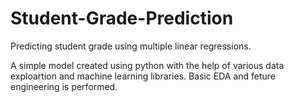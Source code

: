 # Student-Grade-Prediction
Predicting student grade using multiple linear regressions.

A simple model created using python with the help of various data exploartion and machine learning libraries. Basic EDA and feture engineering is performed. 



